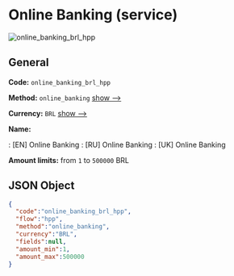
# Online Banking (service) 
![online_banking_brl_hpp](https://static.openfintech.io/payment_methods/online_banking_brl_hpp/logo.svg?w=400&c=v0.59.26#w200)  

## General 
 
**Code:** `online_banking_brl_hpp` 
 
**Method:** `online_banking` 
 [show -->](/payment-methods/online_banking/) 
 
**Currency:** `BRL` [show -->](/currencies/BRL/) 
 
**Name:** 
 
:	[EN] Online Banking 
:	[RU] Online Banking 
:	[UK] Online Banking 
 
**Amount limits:** from `1` to `500000` BRL 

## JSON Object 

```json
{
  "code":"online_banking_brl_hpp",
  "flow":"hpp",
  "method":"online_banking",
  "currency":"BRL",
  "fields":null,
  "amount_min":1,
  "amount_max":500000
}
```  
